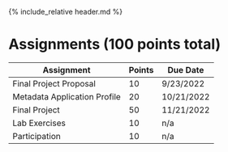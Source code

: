 {% include_relative header.md %}

# Assignments (100 points total)

| Assignment                   | Points | Due Date   |
| ---------------------------- | ------ | ---------- |
| Final Project Proposal       | 10     | 9/23/2022  |
| Metadata Application Profile | 20     | 10/21/2022 |
| Final Project                | 50     | 11/21/2022 |
| Lab Exercises                | 10     | n/a        |
| Participation                | 10     | n/a        |